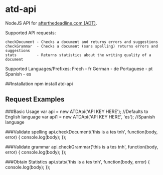 atd-api
=========

NodeJS API for [afterthedeadline.com (ADT)](http://www.afterthedeadline.com/api.slp "After the Deadline API documentation").

Supported API requests:

    checkDocument - Checks a document and returns errors and suggestions
    checkGrammar  - Checks a document (sans spelling) returns errors and suggestions
    stats         - Returns statistics about the writing quality of a document

Supported Languages/Prefixes:
    Frech      - fr
    German     - de
    Portuguese - pt
    Spanish    - es

##Installation
	npm install atd-api

## Request Examples

###Basic Usage
	var api  = new ATDApi('API KEY HERE');       //Defaults to English language
	var api1 = new ATDApi('API KEY HERE', 'es'); //Spanish language

###Validate spelling
        api.checkDocument('this is a tes tnh', function(body, error) {
                console.log(body);
        });

###Validate grammar
        api.checkGrammar('this is a tes tnh', function(body, error) {
                console.log(body);
        });

###Obtain Statistics
        api.stats('this is a tes tnh', function(body, error) {
                console.log(body);
        });
